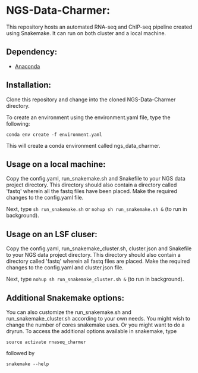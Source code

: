 # NGS-Data-Charmer:

This repository hosts an automated RNA-seq and ChIP-seq pipeline created using Snakemake. It can run on both cluster and a local machine.

## Dependency:
- [Anaconda](https://conda.io/docs/user-guide/install/linux.html) 

## Installation:
Clone this repository and change into the cloned NGS-Data-Charmer directory. 

To create an environment using the environment.yaml file, type the following:

`conda env create -f environment.yaml`

This will create a conda environment called ngs_data_charmer.

## Usage on a local machine:

Copy the config.yaml, run_snakemake.sh and Snakefile to your NGS data project directory. This directory should also contain a directory called 'fastq' wherein all the fastq files have been placed. Make the required changes to the config.yaml file.

Next, type `sh run_snakemake.sh` or `nohup sh run_snakemake.sh &` (to run in background).

## Usage on an LSF cluser:

Copy the config.yaml, run_snakemake_cluster.sh, cluster.json and Snakefile to your NGS data project directory. This directory should also contain a directory called 'fastq' wherein all fastq files are placed. Make the required changes to the config.yaml and cluster.json file.

Next, type `nohup sh run_snakemake_cluster.sh &` (to run in background).
 
## Additional Snakemake options:

You can also customize the run_snakemake.sh and run_snakemake_cluster.sh according to your own needs. You might wish to change the number of cores snakemake uses. Or you might want to do a dryrun. To access the additional options available in snakemake, type

`source activate rnaseq_charmer`

followed by 

`snakemake --help`
